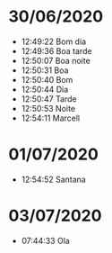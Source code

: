 # 30/06/2020

- 12:49:22 Bom dia
- 12:49:36 Boa tarde
- 12:50:07 Boa noite
- 12:50:31 Boa
- 12:50:40 Bom
- 12:50:44 Dia
- 12:50:47 Tarde
- 12:50:53 Noite
- 12:54:11 Marcell

# 01/07/2020

- 12:54:52 Santana
# 03/07/2020

- 07:44:33 Ola
